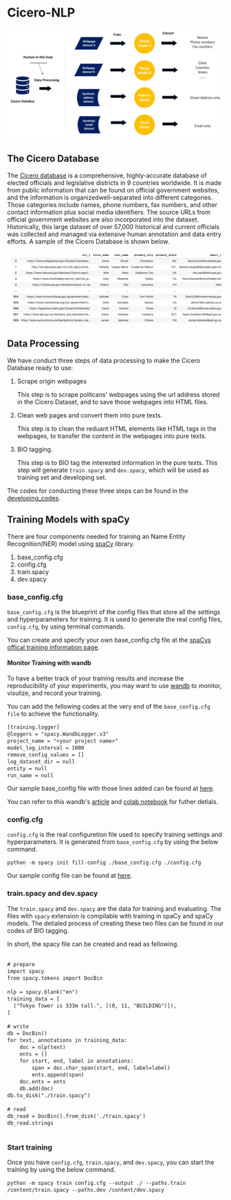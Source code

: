 # Cicero-NLP

![projectStructure](image/README/projectStructure.png)

## The Cicero Database

The [Cicero database](https://cicero.azavea.com/docs/) is a comprehensive, highly-accurate database of elected officials and legislative districts in 9 countries worldwide. It is made from public information that can be found on official government websites, and the information is organizedwell-separated into different categories. Those categories include names, phone numbers, fax numbers, and other contact information plus social media identifiers. The source URLs from official government websites are also incorporated into the dataset. Historically, this large dataset of over 57,000 historical and current officials was collected and managed via  extensive human annotation and data entry efforts. A sample of the Cicero Database is shown below.

![ciceroSample](image/README/ciceroSample.png)

## Data Processing

We have conduct three steps of data processing to make the Cicero Database ready to use:

1. Scrape origin webpages

   This step is to scrape politcans' webpages using the url address stored in the Cicero Dataset, and to save those webpages into HTML files.
2. Clean web pages and convert them into pure texts.

   This step is to clean the reduant HTML elements like HTML tags in the webpages, to transfer the content in the webpages into pure texts.
3. BIO tagging.

   This step is to BIO tag the interested information in the pure texts. This step will generate `train.spacy` and `dev.spacy`, which will be used as training set and developing set.

The codes for conducting these three steps can be found in the [developing_codes](/developing_codes).

## Training Models with spaCy

There are four components needed for training an Name Entity Recognition(NER) model using [spaCy](https://spacy.io/) library.

1. base_config.cfg
2. config.cfg
3. train.spacy
4. dev.spacy

### base_config.cfg

`base_config.cfg` is the blueprint of the config files that store all the settings and hyperparameters for training. It is used to generate the real config files, `config.cfg`, by using terminal commands.

You can create and specify your own base_config.cfg file at the [spaCys offical training information page](https://spacy.io/usage/training).

#### Monitor Training with wandb

To have a better track of your training results and increase the reproducibility of your experiments, you may want to use [wandb](https://wandb.ai/site) to monitor, visulize, and record your training.

You can add the fellowing codes at the very end of the `base_config.cfg file` to achieve the functionality.

```
[training.logger]
@loggers = "spacy.WandbLogger.v3"
project_name = "<your project name>"
model_log_interval = 1000
remove_config_values = []
log_dataset_dir = null
entity = null
run_name = null
```

Our sample base_config file with those lines added can be found at [here](/sample/config/base_config.cfg).

You can refer to this wandb's [article](https://wandb.ai/wandb/wandb_spacy_integration/reports/Reproducible-spaCy-NLP-Experiments-with-Weights-Biases--Vmlldzo4NjM2MDk) and [colab notebook](https://colab.research.google.com/github/wandb/examples/blob/master/colabs/spacy/SpaCy_v3_and_W%26B.ipynb#scrollTo=QT5YtRqQN6aX) for futher detials.

### config.cfg

`config.cfg` is the real configuretion file used to specify training settings and hyperparameters. It is generated from `base_config.cfg` by using the below command.

```
python -m spacy init fill-config ./base_config.cfg ./config.cfg
```

Our sample config file can be found at [here](/sample/config/config.cfg).

### train.spacy and dev.spacy

The `train.spacy` and `dev.spacy` are the data for training and evaluating. The files with `spacy` extension is compilable with training in spaCy and spaCy models. The detialed process of creating these two files can be found in our codes of BIO tagging.

In short, the spacy file can be created and read as fellowing.

```

# prepare
import spacy
from spacy.tokens import DocBin

nlp = spacy.blank("en")
training_data = [
  ("Tokyo Tower is 333m tall.", [(0, 11, "BUILDING")]),
]

# write
db = DocBin()
for text, annotations in training_data:
    doc = nlp(text)
    ents = []
    for start, end, label in annotations:
        span = doc.char_span(start, end, label=label)
        ents.append(span)
    doc.ents = ents
    db.add(doc)
db.to_disk("./train.spacy")

# read
db_read = DocBin().from_disk('./train.spacy')
db_read.strings


```

### Start training

Once you have `config.cfg`, `train.spacy`, and `dev.spacy`, you can start the training by using the below command.

```
python -m spacy train config.cfg --output ./ --paths.train /content/train.spacy --paths.dev /content/dev.spacy
```
